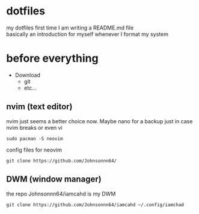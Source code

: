 # dotfiles
my dotfiles
first time I am writing a README.md file </BR>
basically an introduction for myself whenever I format my system

# before everything
* Download 
  * git
  * etc...

## nvim (text editor)
nvim just seems a better choice now. Maybe nano for a backup just in case nvim breaks or even vi
```
sudo pacman -S neovim
```
config files for neovim 
```
git clone https://github.com/Johnsonnn64/
```

## DWM (window manager)
the repo Johnsonnn64/iamcahd is my DWM 

```
git clone https://github.com/Johnsonnn64/iamcahd ~/.config/iamchad
```

